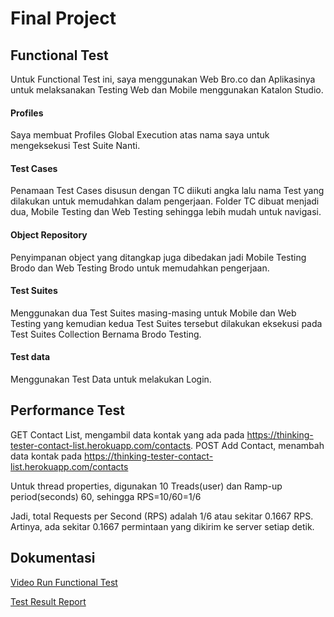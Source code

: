 
# Final Project




## Functional Test

Untuk Functional Test ini, saya menggunakan Web Bro.co dan Aplikasinya untuk melaksanakan Testing Web dan Mobile menggunakan Katalon Studio.

#### Profiles
Saya membuat Profiles Global Execution atas nama saya untuk mengeksekusi Test Suite Nanti.

#### Test Cases
Penamaan Test Cases disusun dengan TC diikuti angka lalu nama Test yang dilakukan untuk memudahkan dalam pengerjaan. Folder TC dibuat menjadi dua, Mobile Testing dan Web Testing sehingga lebih mudah untuk navigasi.

#### Object Repository
Penyimpanan object yang ditangkap juga dibedakan jadi Mobile Testing Brodo dan Web Testing Brodo untuk memudahkan pengerjaan.

#### Test Suites
Menggunakan dua Test Suites masing-masing untuk Mobile dan Web Testing yang kemudian kedua Test Suites tersebut dilakukan eksekusi pada Test Suites Collection Bernama Brodo Testing.

#### Test data
Menggunakan Test Data untuk melakukan Login.

## Performance Test

GET Contact List, mengambil data kontak yang ada pada https://thinking-tester-contact-list.herokuapp.com/contacts.
POST Add Contact, menambah data kontak pada https://thinking-tester-contact-list.herokuapp.com/contacts

Untuk thread properties, digunakan 10 Treads(user) dan Ramp-up period(seconds) 60, sehingga RPS=10/60=1/6 

​Jadi, total Requests per Second (RPS) adalah 1/6 atau sekitar 0.1667 RPS. Artinya, ada sekitar 0.1667 permintaan yang dikirim ke server setiap detik.






## Dokumentasi 


[Video Run Functional Test](https://drive.google.com/file/d/10GKmnsvyvKfsRRLUtTQD5gI7cS63SLcX/view?usp=sharing)

[Test Result Report](https://drive.google.com/file/d/1RhsfjKTQs6qGFLWYGAP9VEGUxNVy4fMR/view?usp=drive_link)

